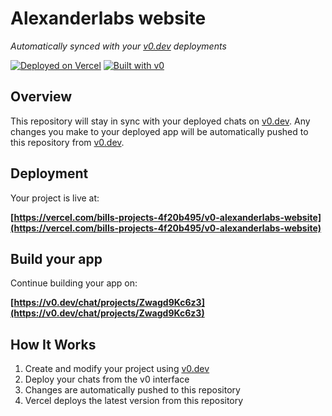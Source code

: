 # Alexanderlabs website

*Automatically synced with your [v0.dev](https://v0.dev) deployments*

[![Deployed on Vercel](https://img.shields.io/badge/Deployed%20on-Vercel-black?style=for-the-badge&logo=vercel)](https://vercel.com/bills-projects-4f20b495/v0-alexanderlabs-website)
[![Built with v0](https://img.shields.io/badge/Built%20with-v0.dev-black?style=for-the-badge)](https://v0.dev/chat/projects/Zwagd9Kc6z3)

## Overview

This repository will stay in sync with your deployed chats on [v0.dev](https://v0.dev).
Any changes you make to your deployed app will be automatically pushed to this repository from [v0.dev](https://v0.dev).

## Deployment

Your project is live at:

**[https://vercel.com/bills-projects-4f20b495/v0-alexanderlabs-website](https://vercel.com/bills-projects-4f20b495/v0-alexanderlabs-website)**

## Build your app

Continue building your app on:

**[https://v0.dev/chat/projects/Zwagd9Kc6z3](https://v0.dev/chat/projects/Zwagd9Kc6z3)**

## How It Works

1. Create and modify your project using [v0.dev](https://v0.dev)
2. Deploy your chats from the v0 interface
3. Changes are automatically pushed to this repository
4. Vercel deploys the latest version from this repository